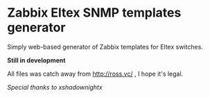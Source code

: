 # Zabbix Eltex SNMP templates generator

Simply web-based generator of Zabbix templates for Eltex switches.

**Still in development**

All files was catch away from http://ross.vc/ , I hope it's legal.


*Special thanks to xshadownightx*